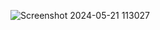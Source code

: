 

![Screenshot 2024-05-21 113027](https://github.com/William2716057/languageGuess/assets/77903649/c6825e6e-876b-457c-bcb7-211ef7333b7a)
